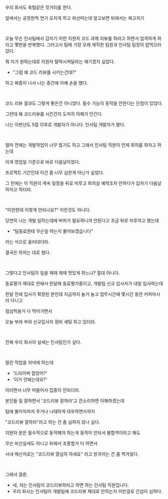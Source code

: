 우리 회사도 축협같은 짓거리를 한다.<br/>

앞에서는 공정한척 연기 오지게 하고 위선떠는데 알고보면 뒤에서는 짜고치기<br/>

<br/>



오늘 무슨 인사팀에서 갑자기 어떤 지원자 코드 과제 리뷰를 하라고 하면서 엄격하게 하라고 몇번을 반복했다. 그러고서 팀에 가장 오래 재직한 팀원과 인사팀 팀장이 밥먹으러 갔다.<br/>

뭐 지가 원하는대로 지원자 탈락시켜달라는 얘기겠지 싶었다.<br/>

- "그럼 왜 코드 리뷰를 시키는건데?" 

하고 짜증이 나서 나는 중간에 아예 손을 뗐다.

<br/>



코드 리뷰 결과도 그렇게 좋은건 아니었다. 필수 기능이 동작을 안한다는 단점이 있었다.<br/>

그런데 왜 코드리뷰를 시킨건지 도저히 이해가 안간다.<br/>

나는 이번년도 5월 이후로 개발자가 아니다. 인사팀 개발자가 됐다.<br/>

<br/>



얼마 전에는 개발작업이 너무 많기도 하고 그래서 인사팀 직원이 언제 회의를 하자고 하는데 <br/>

이게 영업일 기준으로 바로 다음날이었다.<br/>

프로젝트 기간인데 이건 좀 너무 심한게 아닌가 싶었다.<br/>

그 전에는 이 직원이 계속 일정을 뒤로 미루고 회의실 예약조차 안하다가 갑자기 다음날 하자고 하더라.<br/>

<br/>

"미안한데 이렇게 안되나요?" 이런것도 아니다.<br/>

당연히 나는 개발 일하는데에 버퍼가 필요하니까 안된다고 조금 뒤로 미루자고 했는데<br/>

- "팀동료한테 무슨일 하는지 물어보겠습니다" 

라는 식으로 을러대더라.

결국은 하자는 대로 했다.<br/>

<br/>



그렇다고 인사팀이 일을 제때 제때 멋있게 하느냐? 절대 아니다.<br/>

동료평가 제대로 안돼서 한달때 동료평가중이고, 개발팀 신규 입사자가 내일 입사하는데<br/>

한달 전에 입사가 확정된 분인데 지금까지 놀거 놀고 업무시간에 몇시간 동안 커피마시러 다니고<br/>

점심먹을거 다 먹어가면서<br/>

오늘 부랴 부랴 신규입사자 장비 세팅 하고 있더라.<br/>

<br/>



진짜 우리 회사의 실세는 인사팀인가 싶다.<br/>

<br/>



밀린 작업을 저녁에 하는데 

- '드라이버 깔았어?'
- '이거 안돼는데요?'

이러면서 너무 떠들어서 집중이 안되더라.<br/>



본인들 일 잘하면서 '코드리뷰 잘하라'고 잔소리하면 이해하겠는데<br/>

팀에 불이익까지 주거나 나태하게 대우하면서까지 <br/>

"코드리뷰 잘하라"라고 하는 건 좀 심하지 않나 싶다.<br/>



지원자 분은 필수적으로 동작해야 하는게 동작이 안되서 불합격이라고 해도<br/>

무슨 비선실세도 아니고 뒤에서 조종할거 다 하면서<br/>

사내 메신저로는 "코드리뷰 열심히 하세요" 라고 방귀끼는 건 좀 역겨웠다.<br/>

<br/>



그래서 결론.

- 네, 저는 인사팀이 코드리뷰하라고 하면 하는 인사팀 직원입니다.
- 우리 회사는 인사팀이 개발팀에 코드리뷰 제대로 안하는지 이런걸로 간섭이 심하다.

<br/>



